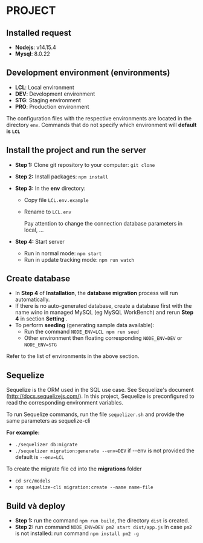 # PROJECT

## Installed request

- **Nodejs**: v14.15.4
- **Mysql**: 8.0.22

## Development environment (environments)

- **LCL**: Local environment
- **DEV**: Development environment
- **STG**: Staging environment
- **PRO**: Production environment

The configuration files with the respective environments are located in the directory `env`.
Commands that do not specify which environment will **default is `LCL`**

## Install the project and run the server

- **Step 1:** Clone git repository to your computer:
  `git clone`
- **Step 2:** Install packages:
  `npm install`
- **Step 3:** In the **env** directory:

  - Copy file `LCL.env.example`
  - Rename to `LCL.env`

    Pay attention to change the connection database parameters in local, ...

- **Step 4:** Start server
  - Run in normal mode: `npm start`
  - Run in update tracking mode: `npm run watch`

## Create database

- In **Step 4** of **Installation**, the **database migration** process will run automatically.
- If there is no auto-generated database, create a database first with the name wino in managed MySQL (eg MySQL WorkBench) and rerun **Step 4** in section **Setting** .
- To perform **seeding** (generating sample data available): 
  - Run the command `NODE_ENV=LCL npm run seed`
  - Other environment then floating corresponding `NODE_ENV=DEV` or `NODE_ENV=STG`

Refer to the list of environments in the above section.

## Sequelize

Sequelize is the ORM used in the SQL use case. See Sequelize's document (http://docs.sequelizejs.com/).
In this project, Sequelize is preconfigured to read the corresponding environment variables.

To run Sequelize commands, run the file `sequelizer.sh` and provide the same parameters as sequelize-cli

**For example:**

- `./sequelizer db:migrate`
- `./sequelizer migration:generate --env=DEV`
  if --env is not provided the default is `--env=LCL`

To create the migrate file
cd into the **migrations** folder

- `cd src/models`
- `npx sequelize-cli migration:create --name name-file`

## Build và deploy

- **Step 1:** run the command `npm run build`, the directory `dist` is created.
- **Step 2:** run command `NODE_ENV=DEV pm2 start dist/app.js`
  In case `pm2` is not installed: run command `npm install pm2 -g`

